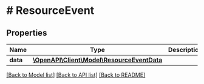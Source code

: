 # # ResourceEvent

## Properties

Name | Type | Description | Notes
------------ | ------------- | ------------- | -------------
**data** | [**\OpenAPI\Client\Model\ResourceEventData**](ResourceEventData.md) |  | [optional]

[[Back to Model list]](../../README.md#models) [[Back to API list]](../../README.md#endpoints) [[Back to README]](../../README.md)
